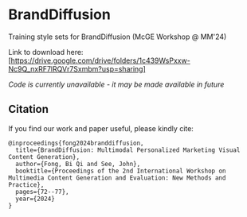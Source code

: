 # BrandDiffusion
Training style sets for BrandDiffusion (McGE Workshop @ MM'24)

Link to download here: [https://drive.google.com/drive/folders/1c439WsPxxw-Nc9Q_nxRF7lRQVr7Sxmbm?usp=sharing]

_Code is currently unavailable - it may be made available in future_

## Citation
If you find our work and paper useful, please kindly cite:
```
@inproceedings{fong2024branddiffusion,
  title={BrandDiffusion: Multimodal Personalized Marketing Visual Content Generation},
  author={Fong, Bi Qi and See, John},
  booktitle={Proceedings of the 2nd International Workshop on Multimedia Content Generation and Evaluation: New Methods and Practice},
  pages={72--77},
  year={2024}
}
```
